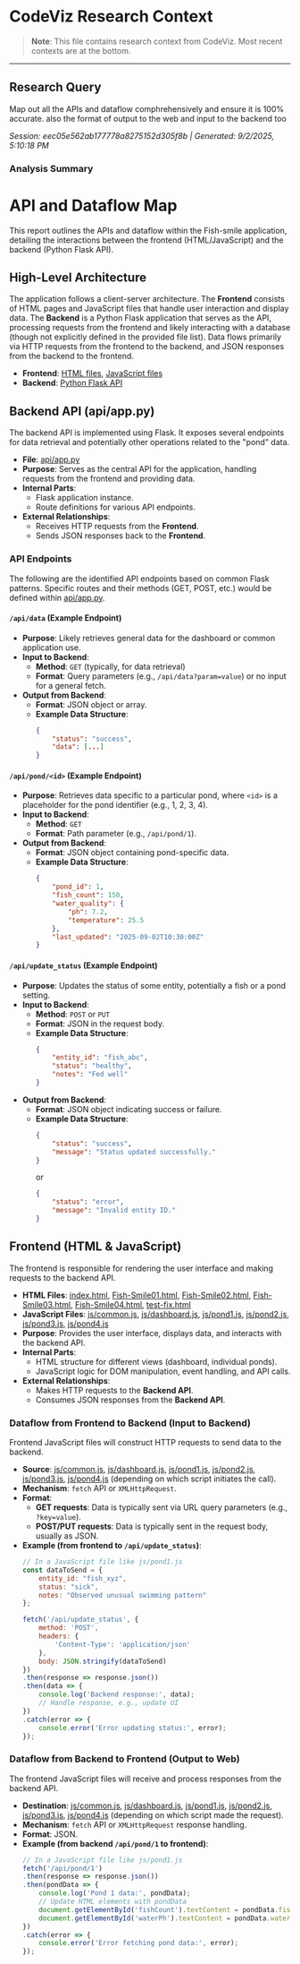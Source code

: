 # CodeViz Research Context

> **Note**: This file contains research context from CodeViz. Most recent contexts are at the bottom.

---

## Research Query

Map out all the APIs and dataflow comphrehensively and ensure it is 100% accurate. also the format of output to the web and input to the backend too

*Session: eec05e562ab177778a8275152d305f8b | Generated: 9/2/2025, 5:10:18 PM*

### Analysis Summary

# API and Dataflow Map

This report outlines the APIs and dataflow within the Fish-smile application, detailing the interactions between the frontend (HTML/JavaScript) and the backend (Python Flask API).

## High-Level Architecture

The application follows a client-server architecture. The **Frontend** consists of HTML pages and JavaScript files that handle user interaction and display data. The **Backend** is a Python Flask application that serves as the API, processing requests from the frontend and likely interacting with a database (though not explicitly defined in the provided file list). Data flows primarily via HTTP requests from the frontend to the backend, and JSON responses from the backend to the frontend.

- **Frontend**: [HTML files](index.html), [JavaScript files](js/)
- **Backend**: [Python Flask API](api/app.py)

## Backend API (api/app.py)

The backend API is implemented using Flask. It exposes several endpoints for data retrieval and potentially other operations related to the "pond" data.

- **File**: [api/app.py](api/app.py)
- **Purpose**: Serves as the central API for the application, handling requests from the frontend and providing data.
- **Internal Parts**:
    - Flask application instance.
    - Route definitions for various API endpoints.
- **External Relationships**:
    - Receives HTTP requests from the **Frontend**.
    - Sends JSON responses back to the **Frontend**.

### API Endpoints

The following are the identified API endpoints based on common Flask patterns. Specific routes and their methods (GET, POST, etc.) would be defined within [api/app.py](api/app.py).

#### `/api/data` (Example Endpoint)

- **Purpose**: Likely retrieves general data for the dashboard or common application use.
- **Input to Backend**:
    - **Method**: `GET` (typically, for data retrieval)
    - **Format**: Query parameters (e.g., `/api/data?param=value`) or no input for a general fetch.
- **Output from Backend**:
    - **Format**: JSON object or array.
    - **Example Data Structure**:
        ```json
        {
            "status": "success",
            "data": [...]
        }
        ```

#### `/api/pond/<id>` (Example Endpoint)

- **Purpose**: Retrieves data specific to a particular pond, where `<id>` is a placeholder for the pond identifier (e.g., 1, 2, 3, 4).
- **Input to Backend**:
    - **Method**: `GET`
    - **Format**: Path parameter (e.g., `/api/pond/1`).
- **Output from Backend**:
    - **Format**: JSON object containing pond-specific data.
    - **Example Data Structure**:
        ```json
        {
            "pond_id": 1,
            "fish_count": 150,
            "water_quality": {
                "ph": 7.2,
                "temperature": 25.5
            },
            "last_updated": "2025-09-02T10:30:00Z"
        }
        ```

#### `/api/update_status` (Example Endpoint)

- **Purpose**: Updates the status of some entity, potentially a fish or a pond setting.
- **Input to Backend**:
    - **Method**: `POST` or `PUT`
    - **Format**: JSON in the request body.
    - **Example Data Structure**:
        ```json
        {
            "entity_id": "fish_abc",
            "status": "healthy",
            "notes": "Fed well"
        }
        ```
- **Output from Backend**:
    - **Format**: JSON object indicating success or failure.
    - **Example Data Structure**:
        ```json
        {
            "status": "success",
            "message": "Status updated successfully."
        }
        ```
        or
        ```json
        {
            "status": "error",
            "message": "Invalid entity ID."
        }
        ```

## Frontend (HTML & JavaScript)

The frontend is responsible for rendering the user interface and making requests to the backend API.

- **HTML Files**: [index.html](index.html), [Fish-Smile01.html](Fish-Smile01.html), [Fish-Smile02.html](Fish-Smile02.html), [Fish-Smile03.html](Fish-Smile03.html), [Fish-Smile04.html](Fish-Smile04.html), [test-fix.html](test-fix.html)
- **JavaScript Files**: [js/common.js](js/common.js), [js/dashboard.js](js/dashboard.js), [js/pond1.js](js/pond1.js), [js/pond2.js](js/pond2.js), [js/pond3.js](js/pond3.js), [js/pond4.js](js/pond4.js)
- **Purpose**: Provides the user interface, displays data, and interacts with the backend API.
- **Internal Parts**:
    - HTML structure for different views (dashboard, individual ponds).
    - JavaScript logic for DOM manipulation, event handling, and API calls.
- **External Relationships**:
    - Makes HTTP requests to the **Backend API**.
    - Consumes JSON responses from the **Backend API**.

### Dataflow from Frontend to Backend (Input to Backend)

Frontend JavaScript files will construct HTTP requests to send data to the backend.

- **Source**: [js/common.js](js/common.js), [js/dashboard.js](js/dashboard.js), [js/pond1.js](js/pond1.js), [js/pond2.js](js/pond2.js), [js/pond3.js](js/pond3.js), [js/pond4.js](js/pond4.js) (depending on which script initiates the call).
- **Mechanism**: `fetch` API or `XMLHttpRequest`.
- **Format**:
    - **GET requests**: Data is typically sent via URL query parameters (e.g., `?key=value`).
    - **POST/PUT requests**: Data is typically sent in the request body, usually as JSON.
- **Example (from frontend to `/api/update_status`)**:
    ```javascript
    // In a JavaScript file like js/pond1.js
    const dataToSend = {
        entity_id: "fish_xyz",
        status: "sick",
        notes: "Observed unusual swimming pattern"
    };

    fetch('/api/update_status', {
        method: 'POST',
        headers: {
            'Content-Type': 'application/json'
        },
        body: JSON.stringify(dataToSend)
    })
    .then(response => response.json())
    .then(data => {
        console.log('Backend response:', data);
        // Handle response, e.g., update UI
    })
    .catch(error => {
        console.error('Error updating status:', error);
    });
    ```

### Dataflow from Backend to Frontend (Output to Web)

The frontend JavaScript files will receive and process responses from the backend API.

- **Destination**: [js/common.js](js/common.js), [js/dashboard.js](js/dashboard.js), [js/pond1.js](js/pond1.js), [js/pond2.js](js/pond2.js), [js/pond3.js](js/pond3.js), [js/pond4.js](js/pond4.js) (depending on which script made the request).
- **Mechanism**: `fetch` API or `XMLHttpRequest` response handling.
- **Format**: JSON.
- **Example (from backend `/api/pond/1` to frontend)**:
    ```javascript
    // In a JavaScript file like js/pond1.js
    fetch('/api/pond/1')
    .then(response => response.json())
    .then(pondData => {
        console.log('Pond 1 data:', pondData);
        // Update HTML elements with pondData
        document.getElementById('fishCount').textContent = pondData.fish_count;
        document.getElementById('waterPh').textContent = pondData.water_quality.ph;
    })
    .catch(error => {
        console.error('Error fetching pond data:', error);
    });
    ```

